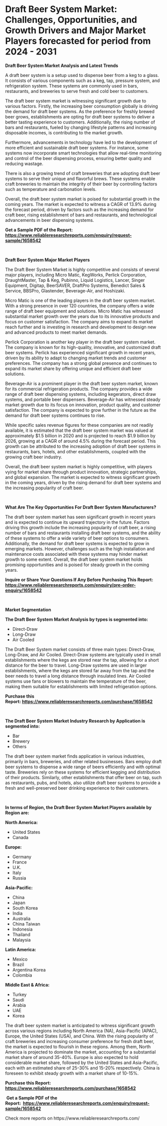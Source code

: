 <p><h1>Draft Beer System Market: Challenges, Opportunities, and Growth Drivers and Major Market Players forecasted for period from 2024 - 2031</h1></p><p><strong>Draft Beer System Market Analysis and Latest Trends</strong></p>
<p><p>A draft beer system is a setup used to dispense beer from a keg to a glass. It consists of various components such as a keg, tap, pressure system, and refrigeration system. These systems are commonly used in bars, restaurants, and breweries to serve fresh and cold beer to customers.</p><p>The draft beer system market is witnessing significant growth due to various factors. Firstly, the increasing beer consumption globally is driving the demand for draft beer systems. As the preference for freshly brewed beer grows, establishments are opting for draft beer systems to deliver a better tasting experience to customers. Additionally, the rising number of bars and restaurants, fueled by changing lifestyle patterns and increasing disposable incomes, is contributing to the market growth.</p><p>Furthermore, advancements in technology have led to the development of more efficient and sustainable draft beer systems. For instance, some systems now incorporate smart technologies that allow real-time monitoring and control of the beer dispensing process, ensuring better quality and reducing wastage.</p><p>There is also a growing trend of craft breweries that are adopting draft beer systems to serve their unique and flavorful brews. These systems enable craft breweries to maintain the integrity of their beer by controlling factors such as temperature and carbonation levels.</p><p>Overall, the draft beer system market is poised for substantial growth in the coming years. The market is expected to witness a CAGR of 13.9% during the forecast period, driven by factors such as the increasing demand for craft beer, rising establishment of bars and restaurants, and technological advancements in beer dispensing systems.</p></p>
<p><strong>Get a Sample PDF of the Report:&nbsp; <a href="https://www.reliableresearchreports.com/enquiry/request-sample/1658542">https://www.reliableresearchreports.com/enquiry/request-sample/1658542</a></strong></p>
<p>&nbsp;</p>
<p><strong>Draft Beer System Major Market Players</strong></p>
<p><p>The Draft Beer System Market is highly competitive and consists of several major players, including Micro Matic, KegWorks, Perlick Corporation, DraughtMaster, Tap & Keg, Pubinno, Liquid Logistics, Lancer, Singer Equipment, Digitap, BeerSAVER, DraftPro Systems, Benedict Sales & Service, BBSPro, Glastender, Beverage-Air, and Hoshizaki.</p><p>Micro Matic is one of the leading players in the draft beer system market. With a strong presence in over 120 countries, the company offers a wide range of draft beer equipment and solutions. Micro Matic has witnessed substantial market growth over the years due to its innovative products and focus on customer satisfaction. The company aims to expand its market reach further and is investing in research and development to design new and advanced products to meet market demands.</p><p>Perlick Corporation is another key player in the draft beer system market. The company is known for its high-quality, innovative, and customized draft beer systems. Perlick has experienced significant growth in recent years, driven by its ability to adapt to changing market trends and customer preferences. The company has a strong global presence and continues to expand its market share by offering unique and efficient draft beer solutions.</p><p>Beverage-Air is a prominent player in the draft beer system market, known for its commercial refrigeration products. The company provides a wide range of draft beer dispensing systems, including kegerators, direct draw systems, and portable beer dispensers. Beverage-Air has witnessed steady market growth due to its focus on innovation, product quality, and customer satisfaction. The company is expected to grow further in the future as the demand for draft beer systems continues to rise.</p><p>While specific sales revenue figures for these companies are not readily available, it is estimated that the draft beer system market was valued at approximately $1.5 billion in 2020 and is projected to reach $1.9 billion by 2026, growing at a CAGR of around 4.5% during the forecast period. This growth can be attributed to the increasing adoption of draft beer systems in restaurants, bars, hotels, and other establishments, coupled with the growing craft beer industry.</p><p>Overall, the draft beer system market is highly competitive, with players vying for market share through product innovation, strategic partnerships, and global expansion. The market is expected to witness significant growth in the coming years, driven by the rising demand for draft beer systems and the increasing popularity of craft beer.</p></p>
<p>&nbsp;</p>
<p><strong>What Are The Key Opportunities For Draft Beer System Manufacturers?</strong></p>
<p><p>The draft beer system market has seen significant growth in recent years and is expected to continue its upward trajectory in the future. Factors driving this growth include the increasing popularity of craft beer, a rising number of bars and restaurants installing draft beer systems, and the ability of these systems to offer a wide variety of beer options to consumers. Additionally, the demand for draft beer systems is expected to grow in emerging markets. However, challenges such as the high installation and maintenance costs associated with these systems may hinder market growth to some extent. Overall, the draft beer system market holds promising opportunities and is poised for steady growth in the coming years.</p></p>
<p><strong>Inquire or Share Your Questions If Any Before Purchasing This Report: <a href="https://www.reliableresearchreports.com/enquiry/pre-order-enquiry/1658542">https://www.reliableresearchreports.com/enquiry/pre-order-enquiry/1658542</a></strong></p>
<p>&nbsp;</p>
<p><strong>Market Segmentation</strong></p>
<p><strong>The Draft Beer System Market Analysis by types is segmented into:</strong></p>
<p><ul><li>Direct-Draw</li><li>Long-Draw</li><li>Air Cooled</li></ul></p>
<p><p>The Draft Beer System market consists of three main types: Direct-Draw, Long-Draw, and Air Cooled. Direct-Draw systems are typically used in small establishments where the kegs are stored near the tap, allowing for a short distance for the beer to travel. Long-Draw systems are used in larger establishments, where the kegs are stored far away from the tap and the beer needs to travel a long distance through insulated lines. Air Cooled systems use fans or blowers to maintain the temperature of the beer, making them suitable for establishments with limited refrigeration options.</p></p>
<p><strong>Purchase this Report:&nbsp;<a href="https://www.reliableresearchreports.com/purchase/1658542">https://www.reliableresearchreports.com/purchase/1658542</a></strong></p>
<p>&nbsp;</p>
<p><strong>The Draft Beer System Market Industry Research by Application is segmented into:</strong></p>
<p><ul><li>Bar</li><li>Brewery</li><li>Others</li></ul></p>
<p><p>The draft beer system market finds application in various industries, primarily in bars, breweries, and other related businesses. Bars employ draft beer systems to dispense a wide range of beers efficiently and with optimal taste. Breweries rely on these systems for efficient kegging and distribution of their products. Similarly, other establishments that offer beer on tap, such as restaurants, pubs, and hotels, also utilize draft beer systems to provide a fresh and well-preserved beer drinking experience to their customers.</p></p>
<p>&nbsp;</p>
<p><strong>In terms of Region, the Draft Beer System Market Players available by Region are:</strong></p>
<p>
    <p> <strong> North America: </strong>
        <ul>
            <li>United States</li>
            <li>Canada</li>
        </ul>
        </p> 
    <p> <strong> Europe: </strong>
        <ul>
            <li>Germany</li>
            <li>France</li>
            <li>U.K.</li>
            <li>Italy</li>
            <li>Russia</li>
        </ul>
        </p> 
    <p> <strong> Asia-Pacific: </strong>
        <ul>
            <li>China</li>
            <li>Japan</li>
            <li>South Korea</li>
            <li>India</li>
            <li>Australia</li>
            <li>China Taiwan</li>
            <li>Indonesia</li>
            <li>Thailand</li>
            <li>Malaysia</li>
        </ul>
        </p> 
    <p> <strong> Latin America: </strong>
        <ul>
            <li>Mexico</li>
            <li>Brazil</li>
            <li>Argentina Korea</li>
            <li>Colombia</li>
        </ul>
        </p> 
    <p> <strong> Middle East & Africa: </strong>
        <ul>
            <li>Turkey</li>
            <li>Saudi</li>
            <li>Arabia</li>
            <li>UAE</li>
            <li>Korea</li>
        </ul>
    </p>
    </p>
<p><p>The draft beer system market is anticipated to witness significant growth across various regions including North America (NA), Asia-Pacific (APAC), Europe, the United States (USA), and China. With the rising popularity of craft breweries and increasing consumer preference for fresh draft beer, the market is expected to flourish in these regions. Among them, North America is projected to dominate the market, accounting for a substantial market share of around 35-40%. Europe is also expected to hold considerable market share, followed by the United States and Asia-Pacific, each with an estimated share of 25-30% and 15-20% respectively. China is foreseen to exhibit steady growth with a market share of 10-15%.</p></p>
<p><strong>Purchase this Report: <a href="https://www.reliableresearchreports.com/purchase/1658542">https://www.reliableresearchreports.com/purchase/1658542</a></strong></p>
<p>&nbsp;<strong>Get a Sample PDF of the Report:&nbsp;&nbsp;<a href="https://www.reliableresearchreports.com/enquiry/request-sample/1658542">https://www.reliableresearchreports.com/enquiry/request-sample/1658542</a></strong></p>
<p><strong></strong></p>
<p>Check more reports on https://www.reliableresearchreports.com/</p>